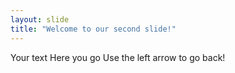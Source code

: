 ```yaml
---
layout: slide
title: "Welcome to our second slide!"
---
```

Your text Here you go
Use the left arrow to go back!
